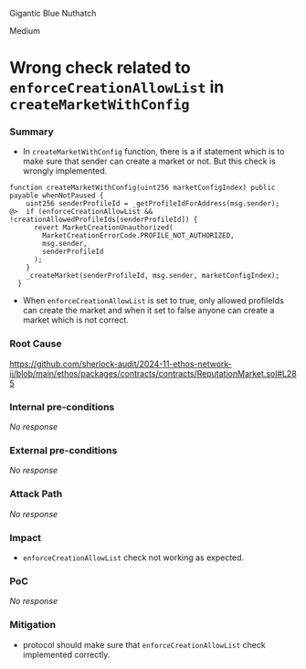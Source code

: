 Gigantic Blue Nuthatch

Medium

# Wrong check related to `enforceCreationAllowList` in `createMarketWithConfig`

### Summary

- In `createMarketWithConfig` function, there is a if statement which is to make sure that sender can create a market or not. But this check is wrongly implemented.

```solidity
function createMarketWithConfig(uint256 marketConfigIndex) public payable whenNotPaused {
    uint256 senderProfileId = _getProfileIdForAddress(msg.sender);
@>  if (enforceCreationAllowList && !creationAllowedProfileIds[senderProfileId]) {
      revert MarketCreationUnauthorized(
        MarketCreationErrorCode.PROFILE_NOT_AUTHORIZED,
        msg.sender,
        senderProfileId
      );
    }
    _createMarket(senderProfileId, msg.sender, marketConfigIndex);
  }
 ```
- When `enforceCreationAllowList` is set to true, only allowed profileIds can create the market and when it set to false anyone can create a market which is not correct.

### Root Cause

https://github.com/sherlock-audit/2024-11-ethos-network-ii/blob/main/ethos/packages/contracts/contracts/ReputationMarket.sol#L285

### Internal pre-conditions

_No response_

### External pre-conditions

_No response_

### Attack Path

_No response_

### Impact

- `enforceCreationAllowList` check not working as expected.

### PoC

_No response_

### Mitigation

- protocol should make sure that `enforceCreationAllowList` check implemented correctly.